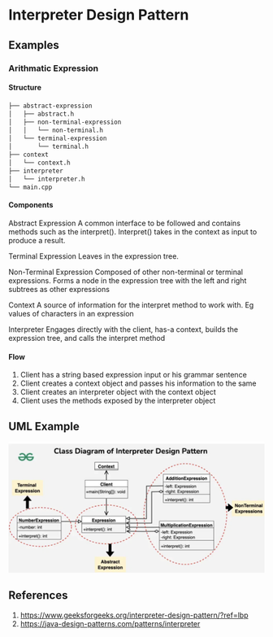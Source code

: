 # Interpreter Design Pattern

## Examples 

### Arithmatic Expression

#### Structure
```
├── abstract-expression
│   ├── abstract.h
│   ├── non-terminal-expression
│   │   └── non-terminal.h
│   └── terminal-expression
│       └── terminal.h
├── context
│   └── context.h
├── interpreter
│   └── interpreter.h
└── main.cpp
```
#### Components

Abstract Expression
A common interface to be followed and contains methods such as the interpret(). Interpret() takes in the context as input to produce a result.

Terminal Expression
Leaves in the expression tree.

Non-Terminal Expression
Composed of other non-terminal or terminal expressions. Forms a node in the expression tree with the left and right subtrees as other expressions

Context
A source of information for the interpret method to work with. Eg values of characters in an expression

Interpreter
Engages directly with the client, has-a context, builds the expression tree, and calls the interpret method

#### Flow
1. Client has a string based expression input or his grammar sentence
2. Client creates a context object and passes his information to the same
3. Client creates an interpreter object with the context object
4. Client uses the methods exposed by the interpreter object



## UML Example
![UML Interpreter](../../imgs/uml-interpreter.png)

## References
1. https://www.geeksforgeeks.org/interpreter-design-pattern/?ref=lbp
2. https://java-design-patterns.com/patterns/interpreter